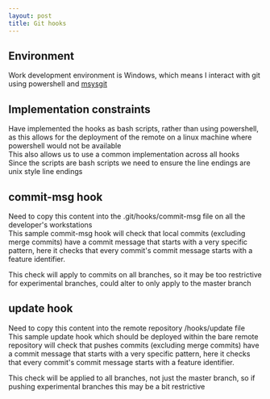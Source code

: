 ```yaml
---
layout: post
title: Git hooks
---
```



Environment
-----------
Work development environment is Windows, which means I interact with git using powershell and [msysgit](http://msysgit.github.com/)  


Implementation constraints
--------------------------
Have implemented the hooks as bash scripts, rather than using powershell, as this allows for the deployment of the remote on a linux machine where powershell would not be available  
This also allows us to use a common implementation across all hooks  
Since the scripts are bash scripts we need to ensure the line endings are unix style line endings  


commit-msg hook
---------------
Need to copy this content into the .git/hooks/commit-msg file on all the developer's workstations   
This sample commit-msg hook will check that local commits (excluding merge commits) have a commit message that starts with a very specific pattern, here it checks that every commit's commit message starts with a feature identifier.  

This check will apply to commits on all branches, so it may be too restrictive for experimental branches, could alter to only apply to the master branch  

<script src="https://gist.github.com/3885831.js?file=commit-msg">
</script>



update hook
---------------
Need to copy this content into the remote repository /hooks/update file  
This sample update hook which should be deployed within the bare remote repository will check that pushes commits (excluding merge commits) have a commit message that starts with a very specific pattern, here it checks that every commit's commit message starts with a feature identifier.

This check will be applied to all branches, not just the master branch, so if pushing experimental branches this may be a bit restrictive 


<script src="https://gist.github.com/3885831.js?file=update">
</script>

